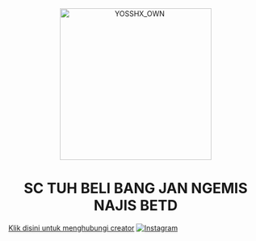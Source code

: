 <div align="center">
<img src="https://i.postimg.cc/jSRccKKS/20220929-190756.jpg" alt="YOSSHX_OWN" width="300" />

</p>
<h1 align="center">SC TUH BELI BANG JAN NGEMIS NAJIS BETD</h1>
</div>
<a href="https://wa.me/62895630961265">Klik disini untuk menghubungi creator</a>
<a href="httts://instagram.com/_yosshx"><img title="Instagram "/></a>
</h4>
</p>
